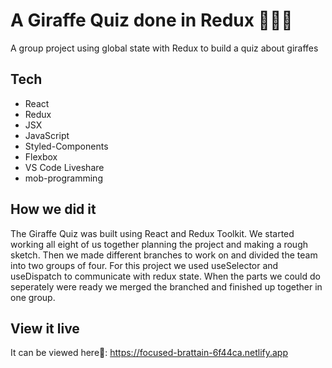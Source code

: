 # A Giraffe Quiz done in Redux 🦒🧡🧠

A group project using global state with Redux to build a quiz about giraffes

## Tech

- React
- Redux
- JSX
- JavaScript
- Styled-Components
- Flexbox
- VS Code Liveshare
- mob-programming


## How we did it

The Giraffe Quiz was built using React and Redux Toolkit. We started working all eight of us together planning the project and making a rough sketch. Then we made different branches to work on and divided the team into two groups of four. For this project we used useSelector and useDispatch to communicate with redux state. When the parts we could do seperately were ready we merged the branched and finished up together in one group.

## View it live

It can be viewed here👀: 
https://focused-brattain-6f44ca.netlify.app
